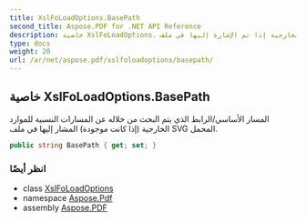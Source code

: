 ```yaml
---
title: XslFoLoadOptions.BasePath
second_title: Aspose.PDF for .NET API Reference
description: خاصية XslFoLoadOptions. المسار الأساسي/الرابط الذي يتم البحث من خلاله عن المسارات النسبية للموارد الخارجية إذا تم الإشارة إليها في ملف SVG المحمل
type: docs
weight: 20
url: /ar/net/aspose.pdf/xslfoloadoptions/basepath/
---
```

## خاصية XslFoLoadOptions.BasePath

المسار الأساسي/الرابط الذي يتم البحث من خلاله عن المسارات النسبية للموارد الخارجية (إذا كانت موجودة) المشار إليها في ملف SVG المحمل.

```csharp
public string BasePath { get; set; }
```

### انظر أيضًا

* class [XslFoLoadOptions](../)
* namespace [Aspose.Pdf](../../../aspose.pdf/)
* assembly [Aspose.PDF](../../../)